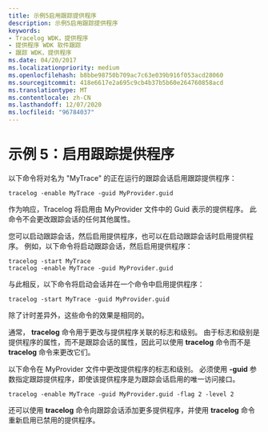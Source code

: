 ```yaml
---
title: 示例5启用跟踪提供程序
description: 示例5启用跟踪提供程序
keywords:
- Tracelog WDK，提供程序
- 提供程序 WDK 软件跟踪
- 跟踪 WDK，提供程序
ms.date: 04/20/2017
ms.localizationpriority: medium
ms.openlocfilehash: b8bbe98750b709ac7c63e039b916f053acd28060
ms.sourcegitcommit: 418e6617e2a695c9cb4b37b5b60e264760858acd
ms.translationtype: MT
ms.contentlocale: zh-CN
ms.lasthandoff: 12/07/2020
ms.locfileid: "96784037"
---
```

# <a name="example-5-enabling-trace-providers"></a>示例 5：启用跟踪提供程序

以下命令将对名为 "MyTrace" 的正在运行的跟踪会话启用跟踪提供程序：

```
tracelog -enable MyTrace -guid MyProvider.guid
```

作为响应，Tracelog 将启用由 MyProvider 文件中的 Guid 表示的提供程序。 此命令不会更改跟踪会话的任何其他属性。

您可以启动跟踪会话，然后启用提供程序，也可以在启动跟踪会话时启用提供程序。 例如，以下命令将启动跟踪会话，然后启用提供程序：

```
tracelog -start MyTrace
tracelog -enable MyTrace -guid MyProvider.guid
```

与此相反，以下命令将启动会话并在一个命令中启用提供程序：

```
tracelog -start MyTrace -guid MyProvider.guid
```

除了计时差异外，这些命令的效果是相同的。

通常， **tracelog** 命令用于更改与提供程序关联的标志和级别。 由于标志和级别是提供程序的属性，而不是跟踪会话的属性，因此可以使用 **tracelog** 命令而不是 **tracelog** 命令来更改它们。

以下命令在 MyProvider 文件中更改提供程序的标志和级别。 必须使用 **-guid** 参数指定跟踪提供程序，即使该提供程序是为跟踪会话启用的唯一访问接口。

```
tracelog -enable MyTrace -guid MyProvider.guid -flag 2 -level 2
```

还可以使用 **tracelog** 命令向跟踪会话添加更多提供程序，并使用 **tracelog** 命令重新启用已禁用的提供程序。
